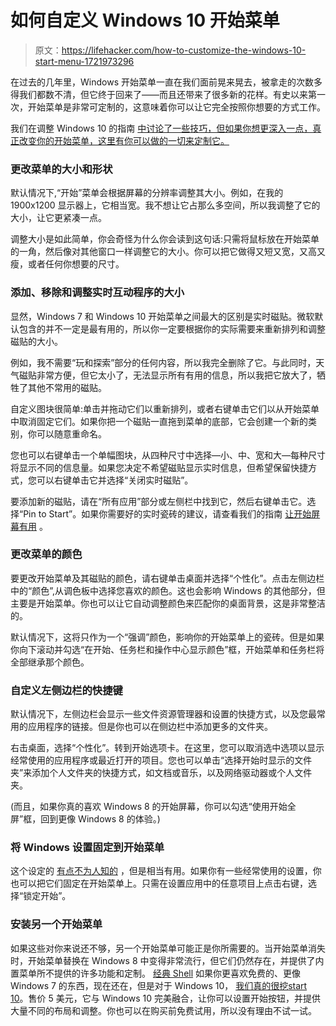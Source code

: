 # 如何自定义 Windows 10 开始菜单

> 原文：<https://lifehacker.com/how-to-customize-the-windows-10-start-menu-1721973296>

在过去的几年里，Windows 开始菜单一直在我们面前晃来晃去，被拿走的次数多得我们都数不清，但它终于回来了——而且还带来了很多新的花样。有史以来第一次，开始菜单是非常可定制的，这意味着你可以让它完全按照你想要的方式工作。



我们在调整 Windows 10 的指南 [中讨论了一些技巧，但如果你想更深入一点，真正改变你的开始菜单，这里有你可以做的一切来定制它。](https://lifehacker.com/how-to-tweak-windows-10-and-fix-its-minor-annoyances-1720989970)

### 更改菜单的大小和形状

默认情况下,“开始”菜单会根据屏幕的分辨率调整其大小。例如，在我的 1900x1200 显示器上，它相当宽。我不想让它占那么多空间，所以我调整了它的大小，让它更紧凑一点。

调整大小是如此简单，你会奇怪为什么你会读到这句话:只需将鼠标放在开始菜单的一角，然后像对其他窗口一样调整它的大小。你可以把它做得又短又宽，又高又瘦，或者任何你想要的尺寸。

### 添加、移除和调整实时互动程序的大小

显然，Windows 7 和 Windows 10 开始菜单之间最大的区别是实时磁贴。微软默认包含的并不一定是最有用的，所以你一定要根据你的实际需要来重新排列和调整磁贴的大小。

例如，我不需要“玩和探索”部分的任何内容，所以我完全删除了它。与此同时，天气磁贴非常方便，但它太小了，无法显示所有有用的信息，所以我把它放大了，牺牲了其他不常用的磁贴。

自定义图块很简单:单击并拖动它们以重新排列，或者右键单击它们以从开始菜单中取消固定它们。如果你把一个磁贴一直拖到菜单的底部，它会创建一个新的类别，你可以随意重命名。

您也可以右键单击一个单幅图块，从四种尺寸中选择—小、中、宽和大—每种尺寸将显示不同的信息量。如果您决定不希望磁贴显示实时信息，但希望保留快捷方式，您可以右键单击它并选择“关闭实时磁贴”。

要添加新的磁贴，请在“所有应用”部分或左侧栏中找到它，然后右键单击它。选择“Pin to Start”。如果你需要好的实时瓷砖的建议，请查看我们的指南 [让开始屏幕有用](http://lifehacker.com/how-to-make-windows-8s-start-screen-actually-useful-1593655320#_ga=1.110842246.2077799721.1438185154) 。

### 更改菜单的颜色

要更改开始菜单及其磁贴的颜色，请右键单击桌面并选择“个性化”。点击左侧边栏中的“颜色”,从调色板中选择您喜欢的颜色。这也会影响 Windows 的其他部分，但主要是开始菜单。你也可以让它自动调整颜色来匹配你的桌面背景，这是非常整洁的。

默认情况下，这将只作为一个“强调”颜色，影响你的开始菜单上的瓷砖。但是如果你向下滚动并勾选“在开始、任务栏和操作中心显示颜色”框，开始菜单和任务栏将全部继承那个颜色。

### 自定义左侧边栏的快捷键

默认情况下，左侧边栏会显示一些文件资源管理器和设置的快捷方式，以及您最常用的应用程序的链接。但是你也可以在侧边栏中添加更多的文件夹。

右击桌面，选择“个性化”。转到开始选项卡。在这里，您可以取消选中选项以显示经常使用的应用程序或最近打开的项目。您也可以单击“选择开始时显示的文件夹”来添加个人文件夹的快捷方式，如文档或音乐，以及网络驱动器或个人文件夹。

(而且，如果你真的喜欢 Windows 8 的开始屏幕，你可以勾选“使用开始全屏”框，回到更像 Windows 8 的体验。)

### 将 Windows 设置固定到开始菜单

这个设定的 [有点不为人知的](https://lifehacker.com/the-best-windows-10-features-you-probably-haven-t-heard-1721054092) ，但是相当有用。如果你有一些经常使用的设置，你也可以把它们固定在开始菜单上。只需在设置应用中的任意项目上点击右键，选择“锁定开始”。

### 安装另一个开始菜单

如果这些对你来说还不够，另一个开始菜单可能正是你所需要的。当开始菜单消失时，开始菜单替换在 Windows 8 中变得非常流行，但它们仍然存在，并提供了内置菜单所不提供的许多功能和定制。 [经典 Shell](http://www.classicshell.net/) 如果你更喜欢免费的、更像 Windows 7 的东西，现在还在，但是对于 Windows 10， [我们真的很挖](https://lifehacker.com/start10-brings-the-classic-start-menu-back-to-windows-1-1720920575)[start 10](https://www.stardock.com/products/start10/)。售价 5 美元，它与 Windows 10 完美融合，让你可以设置开始按钮，并提供大量不同的布局和调整。你也可以在购买前免费试用，所以没有理由不试一试。
